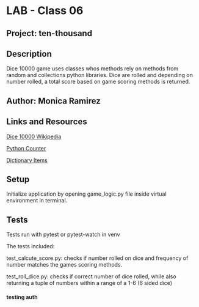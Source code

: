 # LAB - Class 06

## Project: ten-thousand

## Description
Dice 10000 game uses classes whos methods rely on methods from random and collections  python libraries. Dice are rolled and depending on number rolled, a total score based on game scoring methods is returned. 

## Author: Monica Ramirez

## Links and Resources
[Dice 10000 Wikipedia](https://en.wikipedia.org/wiki/Dice_10000#Scoring)

[Python Counter](https://realpython.com/python-counter/)

[Dictionary Items](https://www.w3schools.com/python/ref_dictionary_items.asp)

## Setup
Initialize application by opening game_logic.py file inside virtual environment in terminal.


## Tests
Tests run with pytest or pytest-watch in venv

The tests included:

test_calcute_score.py: checks if number rolled on dice and frequency of number matches the games scoring methods.  

test_roll_dice.py: checks if correct number of dice rolled, while also returning a tuple of numbers within a range of a 1-6 (6 sided dice) 

#### testing auth